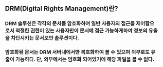 ## DRM(Digital Rights Management)란?
### DRM 솔루션은 각각의 문서를 암호화하여 일반 사용자의 접근을 제어함으로서 적절한 권한이 있는 사용자만이 문서에 접근 가능하게하여 정보의 유출을 차단시키는 문서보안 솔루션이다.
### 암호화된 문서는 DRM 서버내에서만 복호화하여 볼 수 있으며 외부로도 유출이 가능하다. 단, 외부에서는 암호화 되어있기에 해당 파일을 볼 수 없다.
